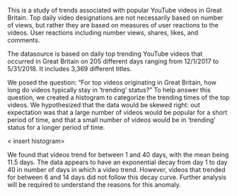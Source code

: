 This is a study of trends associated with popular YouTube videos in Great Britain. Top daily video designations are not necessarily based on number of views, but rather they are based on measures of user reactions to the videos. User reactions including number views, shares, likes, and comments.

The datasource is based on daily top trending YouTube videos that occurred in Great Britain on 205 different days ranging from 12/1/2017 to 5/31/2018. It includes 3,369 different titles.

We posed the question: “For top videos originating in Great Britain, how long do videos typically stay in ‘trending’ status?” To help answer this question, we created a histogram to categorize the trending times of the top videos. We hypothesized that the data would be skewed right: out expectation was that a large number of videos would be popular for a short period of time, and that a small number of videos would be in ‘trending’ status for a longer period of time.

< insert histogram>

We found that videos trend for between 1 and 40 days, with the mean being 11.5 days. The data appears to have an exponential decay from day 1 to day 40 in number of days in which a video trend. However, videos that trended for between 6 and 14 days did not follow this decay curve. Further analysis will be required to understand the reasons for this anomaly.
